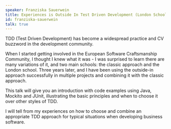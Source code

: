 ```yaml
---
speaker: Franziska Sauerwein
title: Experiences is Outside In Test Driven Development (London School)
id: franziska-sauerwein
talk: true
---
```

TDD (Test Driven Development) has become a widespread practice and CV buzzword in the development community.

When I started getting involved in the European Software Craftsmanship Community, I thought I knew what it was - I was surprised to learn there are many variations of it, and two main schools: the classic approach and the London school. Three years later, and I have been using the outside-in approach successfully in multiple projects and combining it with the classic approach.

This talk will give you an introduction with code examples using Java, Mockito and JUnit, illustrating the basic principles and when to choose it over other styles of TDD.

I will tell from my experiences on how to choose and combine an appropriate TDD approach for typical situations when developing business software.
